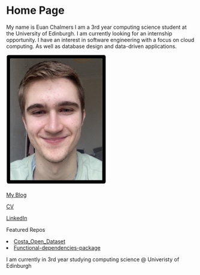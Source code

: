 # Home Page

My name is Euan Chalmers I am a 3rd year computing science student at the University of Edinburgh. I am currently looking for an internship opportunity. I have an interest in software engineering with a focus on cloud computing. As well as database design and data-driven applications.

<img src= "Picture 1.jpg" alt="Picture of me :)" >

<a href="https://euanchalmers.s3.eu-west-1.amazonaws.com/blog/Drawing+Precedence+Graphs">My Blog</a>

<a href="">CV</a>

<a href="">LinkedIn</a>

<p>Featured Repos</p>
<li><a href="https://github.com/euanChalmers02/Costa_Open_Dataset">Costa_Open_Dataset</a></li>
<li><a href="https://github.com/euanChalmers02/Functional-dependencies-package">Functional-dependencies-package</a></li>

<p>I am currently in 3rd year studying computing science @ Univeristy of Edinburgh</p>


